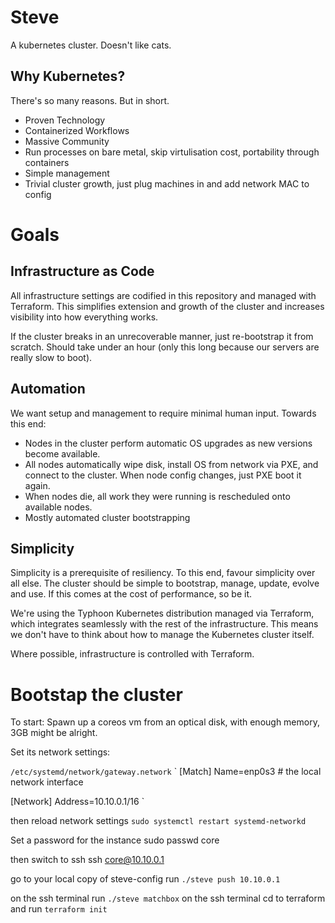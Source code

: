# Steve
A kubernetes cluster. Doesn't like cats.

## Why Kubernetes?
There's so many reasons. But in short.
- Proven Technology
- Containerized Workflows
- Massive Community
- Run processes on bare metal, skip virtulisation cost, portability through containers
- Simple management
- Trivial cluster growth, just plug machines in and add network MAC to config

# Goals
## Infrastructure as Code
All infrastructure settings are codified in this repository and managed with Terraform. This simplifies extension and growth of the cluster and increases visibility into how everything works.

If the cluster breaks in an unrecoverable manner, just re-bootstrap it from scratch. Should take under an hour (only this long because our servers are really slow to boot).

## Automation
We want setup and management to require minimal human input. Towards this end:
- Nodes in the cluster perform automatic OS upgrades as new versions become available.
- All nodes automatically wipe disk, install OS from network via PXE, and connect to the cluster. When node config changes, just PXE boot it again.
- When nodes die, all work they were running is rescheduled onto available nodes.
- Mostly automated cluster bootstrapping

## Simplicity
Simplicity is a prerequisite of resiliency. To this end, favour simplicity over all else.
The cluster should be simple to bootstrap, manage, update, evolve and use. If this comes at the cost of performance, so be it.

We're using the Typhoon Kubernetes distribution managed via Terraform, which integrates seamlessly with the rest of the infrastructure. This means we don't have to think about how to manage the Kubernetes cluster itself.

Where possible, infrastructure is controlled with Terraform.

# Bootstap the cluster
To start:
Spawn up a coreos vm from an optical disk, with enough memory, 3GB might be alright.

Set its network settings:

`/etc/systemd/network/gateway.network`
`
[Match]
Name=enp0s3 # the local network interface

[Network]
Address=10.10.0.1/16
`

then reload network settings `sudo systemctl restart systemd-networkd`

Set a password for the instance
sudo passwd core

then switch to ssh
ssh core@10.10.0.1

go to your local copy of steve-config
run `./steve push 10.10.0.1`

on the ssh terminal run `./steve matchbox`
on the ssh terminal cd to terraform and run `terraform init`
